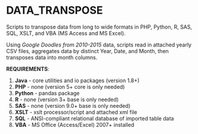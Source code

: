 # DATA_TRANSPOSE
Scripts to transpose data from long to wide formats in PHP, Python, R, SAS, SQL, XSLT, and VBA (MS Access and MS Excel).

Using _Google Doodles from 2010-2015_ data, scripts read in attached yearly CSV files, aggregates data by distinct Year, Date, and Month, then transposes data into month columns.

**REQUIREMENTS**: 

1. **Java** - core utilities and io packages (version 1.8+)
2. **PHP** - none (version 5+ core is only needed)
2. **Python** - pandas package
3. **R** - none (version 3+ base is only needed)
4. **SAS** - none (version 9.0+ base is only needed)
5. **XSLT** - xslt processor/script and attached xml file
6. **SQL** - ANSI-compliant relational database of imported table data
7. **VBA** - MS Office (Access/Excel) 2007+ installed

